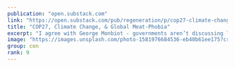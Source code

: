 ```yaml
---
publication: "open.substack.com"
link: "https://open.substack.com/pub/regeneration/p/cop27-climate-change-and-global-meat"
title: "COP27, Climate Change, & Global Meat-Phobia"
excerpt: "I agree with George Monbiot - governments aren’t discussing livestock enough - but his calls to eliminate livestock are short-sighted and will cause more harm than good."
image: "https://images.unsplash.com/photo-1581976684536-eb40b61ee175?crop=entropy&cs=tinysrgb&fit=max&fm=jpg&ixid=MnwzMDAzMzh8MHwxfHNlYXJjaHwxNzh8fGNvd3N8ZW58MHx8fHwxNjY4MzAzNTQ5&ixlib=rb-4.0.3&q=80&w=1080"
group: con
rank: 9
---
```

